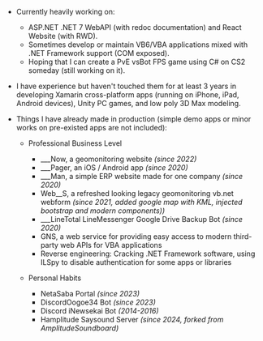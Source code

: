 - Currently heavily working on:
  - ASP.NET .NET 7 WebAPI (with redoc documentation) and React Website (with RWD).
  - Sometimes develop or maintain VB6/VBA applications mixed with .NET Framework support (COM exposed).
  - Hoping that I can create a PvE vsBot FPS game using C# on CS2 someday (still working on it).
    
    
- I have experience but haven't touched them for at least 3 years in developing Xamarin cross-platform apps (running on iPhone, iPad, Android devices), Unity PC games, and low poly 3D Max modeling.
  
  
- Things I have already made in production (simple demo apps or minor works on pre-existed apps are not included):
  - Professional Business Level
    - ___Now, a geomonitoring website *(since 2022)*
    - ___Pager, an iOS / Android app *(since 2020)*
    - ___Man, a simple ERP website made for one company *(since 2020)*
    - Web__S, a refreshed looking legacy geomonitoring vb.net webform *(since 2021, added google map with KML, injected bootstrap and modern components))*
    - ___LineTotal LineMessenger Google Drive Backup Bot *(since 2020)*
    - GNS, a web service for providing easy access to modern third-party web APIs for VBA applications
    - Reverse engineering: Cracking .NET Framework software, using ILSpy to disable authentication for some apps or libraries
      
      
  - Personal Habits
    - NetaSaba Portal *(since 2023)*
    - DiscordOogoe34 Bot *(since 2023)*
    - Discord iNewsekai Bot *(2014-2016)*
    - Hamplitude Saysound Server *(since 2024, forked from AmplitudeSoundboard)*

<!--
[![Hollen9's GitHub stats](https://github-readme-stats.vercel.app/api?username=hollen9)](https://github.com/anuraghazra/github-readme-stats)
![Hollen9's GitHub stats](https://github-readme-stats.vercel.app/api?username=hollen9)
**hollen9/hollen9** is a ✨ _special_ ✨ repository because its `README.md` (this file) appears on your GitHub profile.

Here are some ideas to get you started:

- 🔭 I’m currently working on ...
- 🌱 I’m currently learning ...
- 👯 I’m looking to collaborate on ...
- 🤔 I’m looking for help with ...
- 💬 Ask me about ...
- 📫 How to reach me: ...
- 😄 Pronouns: ...
- ⚡ Fun fact: ...
-->
